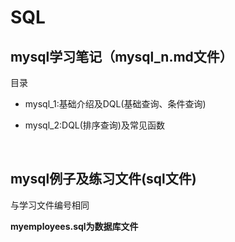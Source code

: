 # SQL

## mysql学习笔记（mysql_n.md文件）

目录

+ mysql_1:基础介绍及DQL(基础查询、条件查询)

+ mysql_2:DQL(排序查询)及常见函数

</br>

## mysql例子及练习文件(sql文件)

与学习文件编号相同

**myemployees.sql为数据库文件**
